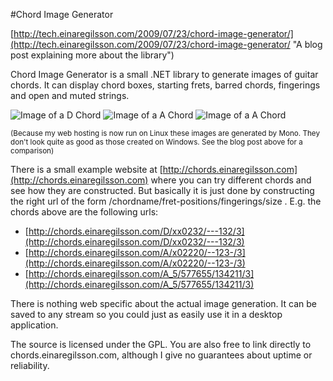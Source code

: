 #Chord Image Generator

[http://tech.einaregilsson.com/2009/07/23/chord-image-generator/](http://tech.einaregilsson.com/2009/07/23/chord-image-generator/ "A blog post explaining more about the library")


Chord Image Generator is a small .NET library to generate images of guitar chords. It can display chord boxes, starting frets, barred chords, fingerings and open and muted strings.


![Image of a D Chord](http://chords.einaregilsson.com/D/xx0232/---132/3 "D Chord")
![Image of a A Chord](http://chords.einaregilsson.com/A/x02220/--123-/3 "A Chord")
![Image of a A Chord](http://chords.einaregilsson.com/A_5/577655/134211/3 "A bar Chord")

<small>(Because my web hosting is now run on Linux these images are generated by Mono. They don't look quite as good as those created on Windows. See the blog post above for a comparison)</small>

There is a small example website at [http://chords.einaregilsson.com](http://chords.einaregilsson.com) where you can try different chords and see how they are constructed. But basically it is just done by constructing the right url of the form /chordname/fret-positions/fingerings/size . E.g. the chords above are the following urls:

* [http://chords.einaregilsson.com/D/xx0232/---132/3](http://chords.einaregilsson.com/D/xx0232/---132/3)
* [http://chords.einaregilsson.com/A/x02220/--123-/3](http://chords.einaregilsson.com/A/x02220/--123-/3)
* [http://chords.einaregilsson.com/A_5/577655/134211/3](http://chords.einaregilsson.com/A_5/577655/134211/3)

There is nothing web specific about the actual image generation. It can be saved to any stream so you could just as easily use it in a desktop application.

The source is licensed under the GPL. You are also free to link directly to chords.einaregilsson.com, although I give no guarantees about uptime or reliability.

